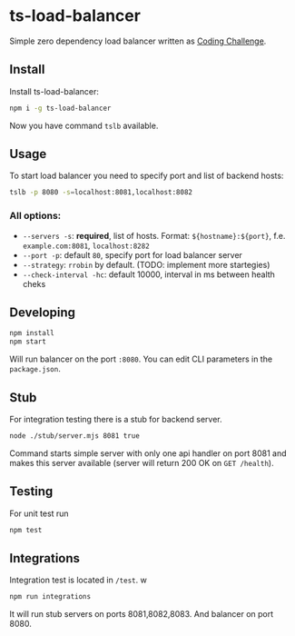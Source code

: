 # ts-load-balancer

Simple zero dependency load balancer written as [Coding Challenge](https://codingchallenges.fyi/challenges/challenge-load-balancer/).

## Install
Install ts-load-balancer:
```sh
npm i -g ts-load-balancer
```
Now you have command `tslb` available.

## Usage
To start load balancer you need to specify port and list of backend hosts:
```sh
tslb -p 8080 -s=localhost:8081,localhost:8082
```
### All options:
- `--servers -s`: **required**, list of hosts. Format: `${hostname}:${port}`, f.e. `example.com:8081`, `localhost:8282` 
- `--port -p`: default `80`, specify port for load balancer server
- `--strategy`: `rrobin` by default. (TODO: implement more startegies)
- `--check-interval -hc`: default 10000, interval in ms between health cheks 

## Developing
```sh
npm install
npm start
```
Will run balancer on the port `:8080`. You can edit CLI parameters in the `package.json`.

## Stub
For integration testing there is a stub for backend server.
```sh
node ./stub/server.mjs 8081 true
```
Command starts simple server with only one api handler on port 8081 and makes this server available (server will return 200 OK on `GET /health`).

## Testing
For unit test run 
```sh
npm test
```
## Integrations
Integration test is located in `/test`. w
```sh
npm run integrations
```
It will run stub servers on ports 8081,8082,8083. And balancer on port 8080.